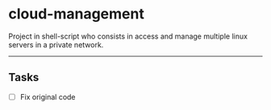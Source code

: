 # cloud-management
Project in shell-script who consists in access and manage multiple linux servers in a private network.
***
## Tasks
- [ ] Fix original code
